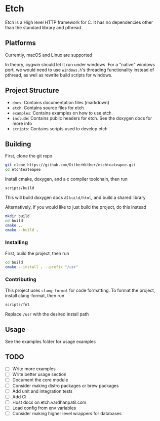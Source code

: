 # Etch

Etch is a High level HTTP framework for C. It has no dependencies other than the standard library and pthread

## Platforms

Currently, macOS and Linux are supported

In theory, cygwin should let it run under windows. For a "native" windows port, we 
would need to use `windows.h`'s threading functionality instead 
of pthread, as well as rewrite build scripts for windows.

## Project Structure

- `docs`: Contains documentation files (markdown)
- `etch`: Contains source files for etch
- `examples`: Contains examples on how to use etch
- `include`: Contains public headers for etch. See the doxygen docs for more info
- `scripts`: Contains scripts used to develop etch


## Building

First, clone the git repo
```sh
git clone https://github.com/DitherWither/etchteateapee.git
cd etchteateapee
```

Install cmake, doxygen, and a c compiler toolchain, then run
```sh
scripts/build
```
This will build doxygen docs at `build/html`, and build a shared library

Alternatively, if you would like to just build the project, do this instead
```sh
mkdir build
cd build
cmake ..
cmake --build .
```
### Installing

First, build the project, then run
```sh
cd build
cmake --install . --prefix "/usr"
```

### Contributing

This project uses `clang-format` for code formatting. To format the project, install clang-format, then run
```sh
scripts/fmt
```

Replace `/usr` with the desired install path

## Usage

See the examples folder for usage examples


## TODO

- [ ] Write more examples
- [ ] Write better usage section
- [ ] Document the core module
- [ ] Consider making distro packages or brew packages
- [ ] Add unit and integration tests
- [ ] Add CI
- [ ] Host docs on etch.vardhanpatil.com
- [ ] Load config from env variables
- [ ] Consider making higher level wrappers for databases
